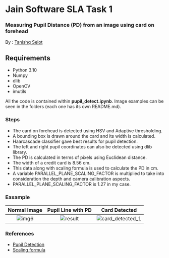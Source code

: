 # Jain Software SLA Task 1 

### Measuring Pupil Distance (PD) from an image using card on forehead

By : [Tanishq Selot](https://github.com/tanishq150802)

## Requirements
* Python 3.10
* Numpy
* dlib
* OpenCV
* imutils

All the code is contained within **pupil_detect.ipynb**. Image examples can be seen in the folders (each one has its own README.md).

### Steps

* The card on forehead is detected using HSV and Adaptive thresholding.
* A bounding box is drawn around the card and its width is calculated.
* Haarcascade classifier gave best results for pupil detection.
* The left and right pupil coordinates can also be detected using dlib library.
* The PD is calculated in terms of pixels using Euclidean distance.
* The width of a credit card is 8.56 cm.
* This data along with scaling formula is used to calculate the PD in cm.
* A variable PARALLEL_PLANE_SCALING_FACTOR is multiplied to take into consideration the depth and camera calibration aspects.
* PARALLEL_PLANE_SCALING_FACTOR is 1.27 in my case.

### Eaxample

Normal Image             |  Pupil Line with PD |  Card Detected
:-------------------------:|:-------------------------: |:-------------------------:
![img6](https://user-images.githubusercontent.com/81608921/224797617-1426fcd8-0de7-49f4-a5e1-7467015395bb.jpeg) |  ![result](https://user-images.githubusercontent.com/81608921/226410613-453c3ccc-ed66-418b-9524-f941b06318ef.jpg) |  ![card_detected_1](https://user-images.githubusercontent.com/81608921/224798264-fbeaefe7-bdee-49fc-81b2-3986b98ae37d.jpg)

### References
* [Pupil Detection](https://github.com/weblineindia/AIML-Pupil-Detection)
* [Scaling formula](https://www.youtube.com/watch?v=ghU6T4h-C74)
